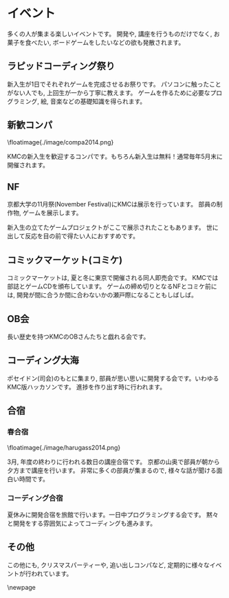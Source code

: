 # イベント
多くの人が集まる楽しいイベントです。
開発や, 講座を行うものだけでなく,
お菓子を食べたい, ボードゲームをしたいなどの欲も発散されます。

## ラピッドコーディング祭り
新入生が1日でそれぞれゲームを完成させるお祭りです。
パソコンに触ったことがない人でも, 上回生が一から丁寧に教えます。
ゲームを作るために必要なプログラミング, 絵, 音楽などの基礎知識を得られます。

## 新歓コンパ
\floatimage{./image/compa2014.png}

KMCの新入生を歓迎するコンパです。もちろん新入生は無料！通常毎年5月末に開催されます。

## NF
京都大学の11月祭(November Festival)にKMCは展示を行っています。
部員の制作物, ゲームを展示します。

新入生の立てたゲームプロジェクトがここで展示されたこともあります。
世に出して反応を目の前で得たい人におすすめです。

## コミックマーケット(コミケ)
コミックマーケットは, 夏と冬に東京で開催される同人即売会です。
KMCでは部誌とゲームCDを頒布しています。
ゲームの締め切りとなるNFとコミケ前には, 開発が間に合うか間に合わないかの瀬戸際になることもしばしば。

## OB会
長い歴史を持つKMCのOBさんたちと戯れる会です。

## コーディング大海
ポセイドン(司会)のもとに集まり, 部員が思い思いに開発する会です。いわゆるKMC版ハッカソンです。
進捗を作り出す時に行われます。

## 合宿

### 春合宿
\floatimage{./image/harugass2014.png}

3月, 年度の終わりに行われる数日の講座合宿です。
京都の山奥で部員が朝から夕方まで講座を行います。
非常に多くの部員が集まるので, 様々な話が聞ける面白い時間です。

### コーディング合宿
夏休みに開発合宿を旅館で行います。一日中プログラミングする会です。
黙々と開発をする雰囲気によってコーディングも進みます。

## その他
この他にも, クリスマスパーティーや, 追い出しコンパなど, 定期的に様々なイベントが行われています。

\newpage